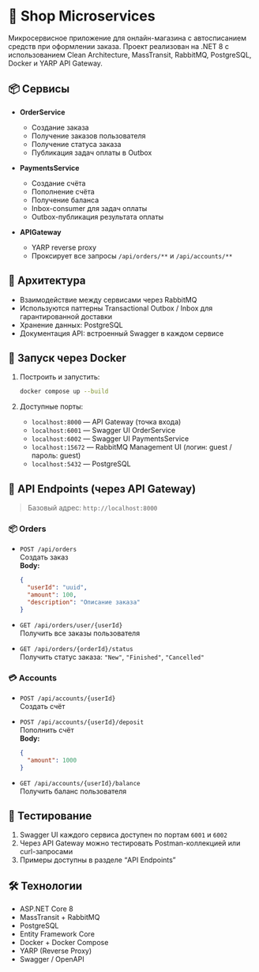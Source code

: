 # 🛒 Shop Microservices

Микросервисное приложение для онлайн-магазина с автосписанием средств при оформлении заказа. Проект реализован на .NET 8 с использованием Clean Architecture, MassTransit, RabbitMQ, PostgreSQL, Docker и YARP API Gateway.

## 📦 Сервисы

- **OrderService**
  - Создание заказа
  - Получение заказов пользователя
  - Получение статуса заказа
  - Публикация задач оплаты в Outbox

- **PaymentsService**
  - Создание счёта
  - Пополнение счёта
  - Получение баланса
  - Inbox-consumer для задач оплаты
  - Outbox-публикация результата оплаты

- **APIGateway**
  - YARP reverse proxy
  - Проксирует все запросы `/api/orders/**` и `/api/accounts/**`

## 🧱 Архитектура

- Взаимодействие между сервисами через RabbitMQ
- Используются паттерны Transactional Outbox / Inbox для гарантированной доставки
- Хранение данных: PostgreSQL
- Документация API: встроенный Swagger в каждом сервисе

## 🚀 Запуск через Docker

1. Построить и запустить:

   ```bash
   docker compose up --build
   ```

2. Доступные порты:

   - `localhost:8000` — API Gateway (точка входа)
   - `localhost:6001` — Swagger UI OrderService
   - `localhost:6002` — Swagger UI PaymentsService
   - `localhost:15672` — RabbitMQ Management UI (логин: guest / пароль: guest)
   - `localhost:5432` — PostgreSQL

## 🔀 API Endpoints (через API Gateway)

> Базовый адрес: `http://localhost:8000`

### 📦 Orders

- `POST /api/orders`  
  Создать заказ  
  **Body:**
  ```json
  {
    "userId": "uuid",
    "amount": 100,
    "description": "Описание заказа"
  }
  ```

- `GET /api/orders/user/{userId}`  
  Получить все заказы пользователя

- `GET /api/orders/{orderId}/status`  
  Получить статус заказа: `"New"`, `"Finished"`, `"Cancelled"`

### 💳 Accounts

- `POST /api/accounts/{userId}`  
  Создать счёт

- `POST /api/accounts/{userId}/deposit`  
  Пополнить счёт  
  **Body:**
  ```json
  {
    "amount": 1000
  }
  ```

- `GET /api/accounts/{userId}/balance`  
  Получить баланс пользователя

## 🧪 Тестирование

1. Swagger UI каждого сервиса доступен по портам `6001` и `6002`
2. Через API Gateway можно тестировать Postman-коллекцией или curl-запросами
3. Примеры доступны в разделе “API Endpoints”

## 🛠 Технологии

- ASP.NET Core 8
- MassTransit + RabbitMQ
- PostgreSQL
- Entity Framework Core
- Docker + Docker Compose
- YARP (Reverse Proxy)
- Swagger / OpenAPI

